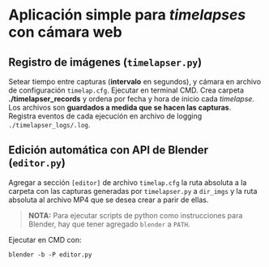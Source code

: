 # Aplicación simple para *timelapses* con cámara web

## Registro de imágenes (`timelapser.py`)
Setear tiempo entre capturas (**intervalo** en segundos), y cámara en archivo de configuración `timelap.cfg`.
Ejecutar en terminal CMD. Crea carpeta **./timelapser_records** y ordena por fecha y hora de inicio cada *timelapse*. Los archivos son **guardados a medida que se hacen las capturas**.  
Registra eventos de cada ejecución en archivo de logging `./timelapser_logs/.log`.

## Edición automática con API de Blender (`editor.py`)
Agregar a sección `[editor]` de archivo `timelap.cfg` la ruta absoluta a la carpeta con las capturas generadas por `timelapser.py` a `dir_imgs` y la ruta absoluta al archivo MP4 que se desea crear a parir de ellas.

> **NOTA:** Para ejecutar scripts de python como instrucciones para Blender, hay que tener agregado `blender` a `PATH`.  

Ejecutar en CMD con:
```CMD
blender -b -P editor.py
```